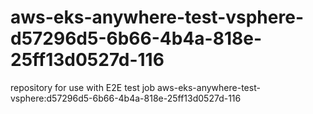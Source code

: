 # aws-eks-anywhere-test-vsphere-d57296d5-6b66-4b4a-818e-25ff13d0527d-116
repository for use with E2E test job aws-eks-anywhere-test-vsphere:d57296d5-6b66-4b4a-818e-25ff13d0527d-116
